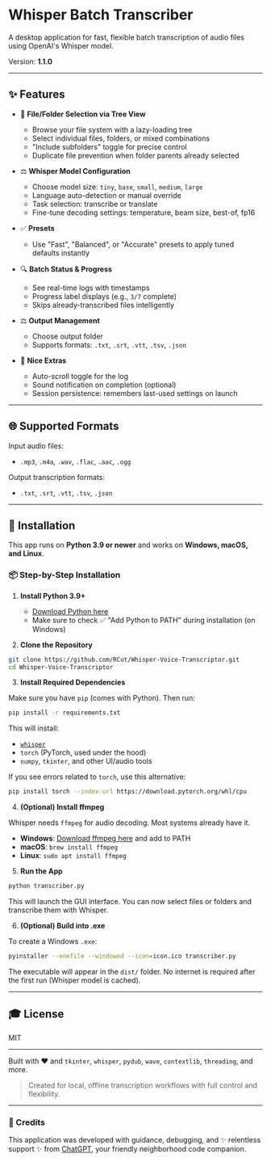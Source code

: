 # Whisper Batch Transcriber

A desktop application for fast, flexible batch transcription of audio files using OpenAI's Whisper model.

Version: **1.1.0**

---

## ✨ Features

- 📂 **File/Folder Selection via Tree View**
  - Browse your file system with a lazy-loading tree
  - Select individual files, folders, or mixed combinations
  - "Include subfolders" toggle for precise control
  - Duplicate file prevention when folder parents already selected

- ⚖️ **Whisper Model Configuration**
  - Choose model size: `tiny`, `base`, `small`, `medium`, `large`
  - Language auto-detection or manual override
  - Task selection: transcribe or translate
  - Fine-tune decoding settings: temperature, beam size, best-of, fp16

- ✅ **Presets**
  - Use "Fast", "Balanced", or "Accurate" presets to apply tuned defaults instantly

- 🔍 **Batch Status & Progress**
  - See real-time logs with timestamps
  - Progress label displays (e.g., `3/7` complete)
  - Skips already-transcribed files intelligently

- ⚖️ **Output Management**
  - Choose output folder
  - Supports formats: `.txt`, `.srt`, `.vtt`, `.tsv`, `.json`

- 🌟 **Nice Extras**
  - Auto-scroll toggle for the log
  - Sound notification on completion (optional)
  - Session persistence: remembers last-used settings on launch

---

## 🌐 Supported Formats
Input audio files:
- `.mp3`, `.m4a`, `.wav`, `.flac`, `.aac`, `.ogg`

Output transcription formats:
- `.txt`, `.srt`, `.vtt`, `.tsv`, `.json`

---

## 🔧 Installation

This app runs on **Python 3.9 or newer** and works on **Windows, macOS, and Linux**.


### 📦 Step-by-Step Installation

1. **Install Python 3.9+**

   - [Download Python here](https://www.python.org/downloads/)
   - Make sure to check ✅ "Add Python to PATH" during installation (on Windows)


2. **Clone the Repository**

```bash
git clone https://github.com/RCut/Whisper-Voice-Transcriptor.git
cd Whisper-Voice-Transcriptor
```


3. **Install Required Dependencies**

Make sure you have `pip` (comes with Python). Then run:

```bash
pip install -r requirements.txt
```

This will install:
- [`whisper`](https://github.com/openai/whisper)
- `torch` (PyTorch, used under the hood)
- `numpy`, `tkinter`, and other UI/audio tools

If you see errors related to `torch`, use this alternative:
```bash
pip install torch --index-url https://download.pytorch.org/whl/cpu
```

4. **(Optional) Install ffmpeg**

Whisper needs `ffmpeg` for audio decoding. Most systems already have it.

- **Windows**: [Download ffmpeg here](https://ffmpeg.org/download.html) and add to PATH
- **macOS**: `brew install ffmpeg`
- **Linux**: `sudo apt install ffmpeg`


5. **Run the App**

```bash
python transcriber.py
```

This will launch the GUI interface. You can now select files or folders and transcribe them with Whisper.


6. **(Optional) Build into .exe**

To create a Windows `.exe`:
```bash
pyinstaller --onefile --windowed --icon=icon.ico transcriber.py
```

The executable will appear in the `dist/` folder. No internet is required after the first run (Whisper model is cached).

---

## 🎓 License
MIT

---

Built with ❤️ and `tkinter`, `whisper`, `pydub`, `wave`, `contextlib`, `threading`, and more.

> Created for local, offline transcription workflows with full control and flexibility.

---

### 🤖 Credits

This application was developed with guidance, debugging, and ✨ relentless support ✨ from [ChatGPT](https://openai.com/chatgpt), your friendly neighborhood code companion.

